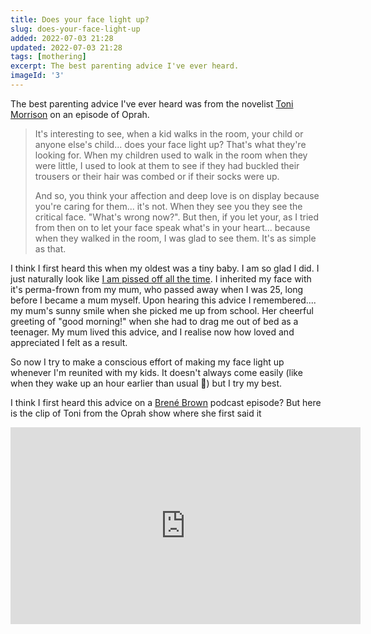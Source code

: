 ```yaml
---
title: Does your face light up?
slug: does-your-face-light-up
added: 2022-07-03 21:28
updated: 2022-07-03 21:28
tags: [mothering]
excerpt: The best parenting advice I've ever heard.
imageId: '3'
---
```


The best parenting advice I've ever heard was from the novelist [Toni Morrison](https://en.wikipedia.org/wiki/Toni_Morrison) on an episode of Oprah.

<blockquote>
<p>It's interesting to see, when a kid walks in the room, your child or anyone else's child... does your face light up? That's what they're looking for. When my children used to walk in the room when they were little, I used to look at them to see if they had buckled their trousers or their hair was combed or if their socks were up.</p>
<p>And so, you think your affection and deep love is on display because you're caring for them... it's not. When they see you they see the critical face. "What's wrong now?". But then, if you let your, as I tried from then on to let your face speak what's in your heart... because when they walked in the room, I was glad to see them. It's as simple as that.</p>
</blockquote>

I think I first heard this when my oldest was a tiny baby. I am so glad I did. I just naturally look like [I am pissed off all the time](https://en.wikipedia.org/wiki/Resting_bitch_face). I inherited my face with it's perma-frown from my mum, who passed away when I was 25, long before I became a mum myself. Upon hearing this advice I remembered.... my mum's sunny smile when she picked me up from school. Her cheerful greeting of "good morning!" when she had to drag me out of bed as a teenager. My mum lived this advice, and I realise now how loved and appreciated I felt as a result.

So now I try to make a conscious effort of making my face light up whenever I'm reunited with my kids. It doesn't always come easily (like when they wake up an hour earlier than usual 🫠) but I try my best.

I think I first heard this advice on a [Brené Brown](https://brenebrown.com/) podcast episode? But here is the clip of Toni from the Oprah show where she first said it

<iframe width="560" height="315" src="https://www.youtube.com/embed/9Jw0Fu8nhOc" title="YouTube video player" frameborder="0" allow="accelerometer; autoplay; clipboard-write; encrypted-media; gyroscope; picture-in-picture" allowfullscreen></iframe>
